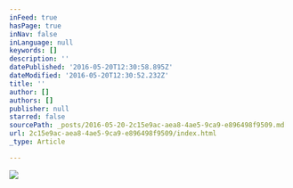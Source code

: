 ```yaml
---
inFeed: true
hasPage: true
inNav: false
inLanguage: null
keywords: []
description: ''
datePublished: '2016-05-20T12:30:58.895Z'
dateModified: '2016-05-20T12:30:52.232Z'
title: ''
author: []
authors: []
publisher: null
starred: false
sourcePath: _posts/2016-05-20-2c15e9ac-aea8-4ae5-9ca9-e896498f9509.md
url: 2c15e9ac-aea8-4ae5-9ca9-e896498f9509/index.html
_type: Article

---
```

![](https://the-grid-user-content.s3-us-west-2.amazonaws.com/d6ebac5f-6fd7-41f8-89fa-99fe2cb9a375.jpg)